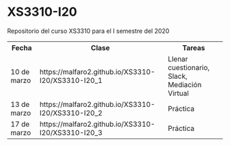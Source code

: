 # XS3310-I20
Repositorio del curso XS3310 para el I semestre del 2020


<table style="width:100%">
  <tr>
    <th> Fecha </th>
    <th> Clase </th>
    <th> Tareas </th>
  </tr>
  <tr>
    <td> 10 de marzo </td>
    <td> https://malfaro2.github.io/XS3310-I20/XS3310-I20_1 </td>
    <td> Llenar cuestionario, Slack, Mediación Virtual </td>
  </tr>
  <tr>
    <td> 13 de marzo </td>
    <td> https://malfaro2.github.io/XS3310-I20/XS3310-I20_2 </td>
    <td> Práctica </td>
  </tr>
    <tr>
    <td> 17 de marzo </td>
    <td> https://malfaro2.github.io/XS3310-I20/XS3310-I20_3 </td>
    <td> Práctica </td>
  </tr>
</table>

